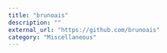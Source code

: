 ```yaml
---
title: "brunoais"
description: ""
external_url: "https://github.com/brunoais"
category: "Miscellaneous"
---
```

